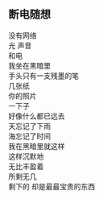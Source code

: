 ## 断电随想

没有网络  
光 声音  
和电  
我坐在黑暗里  
手头只有一支残墨的笔  
几张纸  
你的照片  
一下子  
好像什么都已远去  
天忘记了下雨  
海忘记了时间  
我在黑暗里就这样  
这样沉默地  
无比丰盈着  
所剩无几  
剩下的 却是最最宝贵的东西